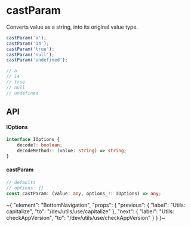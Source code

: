 
# castParam

Converts value as a string, into its original value type.

```ts
castParam('a');
castParam('14');
castParam('true');
castParam('null');
castParam('undefined');

// a
// 14
// true
// null
// undefined
```

## API

#### IOptions

```ts
interface IOptions {
    decode?: boolean;
    decodeMethod?: (value: string) => string;
}
```

#### castParam

```ts
// defaults
// options: {}
const castParam: (value: any, options_?: IOptions) => any;
```


~{
  "element": "BottomNavigation",
  "props": {
    "previous": {
      "label": "Utils: capitalize",
      "to": "/dev/utils/use/capitalize"
    },
    "next": {
      "label": "Utils: checkAppVersion",
      "to": "/dev/utils/use/checkAppVersion"
    }
  }
}~
